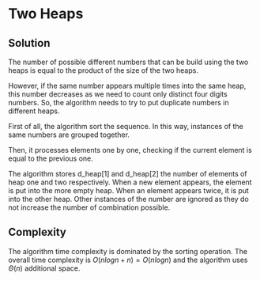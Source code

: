# Two Heaps

## Solution

The number of possible different numbers that can be build using the two heaps is equal to the product of the size of the two heaps.

However, if the same number appears multiple times into the same heap, this number decreases as we need to count only distinct four digits numbers. So, the algorithm needs to try to put duplicate numbers in different heaps.

First of all, the algorithm sort the sequence. In this way, instances of the same numbers are grouped together.

Then, it processes elements one by one, checking if the current element is equal to the previous one.

The algorithm stores d_heap[1] and d_heap[2] the number of elements of heap one and two respectively.
When a new element appears, the element is put into the more empty heap. When an element appears twice, it is put into the other heap. Other instances of the number are ignored as they do not increase the number of combination possible.

## Complexity

The algorithm time complexity is dominated by the sorting operation. The overall time complexity is $O(nlogn + n) = O(nlogn)$ and the algorithm uses $\Theta(n)$ additional space.